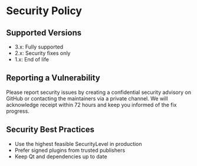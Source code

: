 # Security Policy

## Supported Versions

- 3.x: Fully supported
- 2.x: Security fixes only
- 1.x: End of life

## Reporting a Vulnerability

Please report security issues by creating a confidential security advisory on GitHub or contacting the maintainers via a private channel. We will acknowledge receipt within 72 hours and keep you informed of the fix progress.

## Security Best Practices

- Use the highest feasible SecurityLevel in production
- Prefer signed plugins from trusted publishers
- Keep Qt and dependencies up to date
